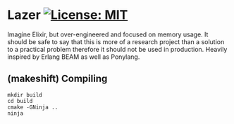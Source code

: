 # Lazer [![License: MIT](https://img.shields.io/badge/License-MIT-blue.svg)](https://github.com/kprotty/lazer/blob/master/LICENSE)

Imagine Elixir, but over-engineered and focused on memory usage. It should be safe to say that this is more of a research project than a solution to a practical problem therefore it should not be used in production. Heavily inspired by Erlang BEAM as well as Ponylang.

## (makeshift) Compiling
```
mkdir build
cd build
cmake -GNinja ..
ninja
```
